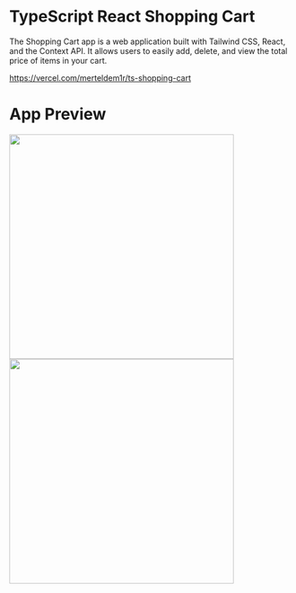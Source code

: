# TypeScript React Shopping Cart
The Shopping Cart app is a web application built with Tailwind CSS, React, and the Context API. It allows users to easily add, delete, and view the total price of items in your cart.

https://vercel.com/merteldem1r/ts-shopping-cart

# App Preview
<img width="400" src="https://github.com/merteldem1r/ts-shopping-cart/assets/113149328/551b840a-b621-4681-af2e-2c8818cd3dc5"> <img width="400" src="https://github.com/merteldem1r/ts-shopping-cart/assets/113149328/0ea8f7f1-b14e-4083-8c0c-2f4c145b0629">

